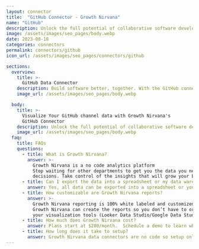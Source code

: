 ```yaml
---
layout: connector
title:  "GitHub Connector - Growth Nirvana"
name: "GitHub"
description: Unlock the full potential of collaborative software development with the GitHub connector. From version control to code reviews, project management to team collaboration, GitHub provides the tools you need to build high-quality software faster and more efficiently than ever before.
image: /assets/images/seo_pages/body.webp
date: 2023-08-18
categories: connectors
permalink: connectors/github
icon_url: /assets/images/seo_pages/connectors/github

sections:
  overview:
    title: >-
      GitHub Data Connector
    description: Build software better, together. With the GitHub connector, collaborate seamlessly with your team, manage and track code changes, and streamline your software development workflow. Take advantage of powerful version control, issue tracking, and pull request features to keep your projects organized and efficient.
    image_url: /assets/images/seo_pages/body.webp

  body:
    title: >-
      Visualize Your GitHub channel data with Growth Nirvana's
      GitHub Connector
    description: Unlock the full potential of collaborative software development with the GitHub connector. From version control to code reviews, project management to team collaboration, GitHub provides the tools you need to build high-quality software faster and more efficiently than ever before.
    image_url: /assets/images/seo_pages/body.webp
  faq:
    title: FAQs
    questions:
      - title: What is Growth Nirvana?
        answer: >-
          Growth Nirvana is a no code analytics platform 
          Stop waiting for other departments to get you the data you need to make critical business 
          decisions. Take control of the insights that will grow your business.
      - title: Can I export the data into a spreadsheet or my data warehouse?
        answer: Yes, all data can be exported into a spreadsheet or your data warehouse (Google BigQuery, AWS, Snowflake, Azure, etc)
      - title: How customizable are Growth Nirvana reports?
        answer: >-
          Growth Nirvana reporting is 100% white labeled and customized to your specifications.
          Growth Nirvana can create the reports so you don’t have to or you can connect
          your visualization tools (Looker Data Studio/Google Data Studio, Tableau, PowerBI, etc) to Growth Nirvana.
      - title: How much does Growth Nirvana cost?
        answer: Plans start at $200/month.  Schedule a demo to learn what plan is best for you.
      - title: How long does it take to setup?
        answer: Growth Nirvana data connectors are no code so setup only requires a few clicks.
---
```


